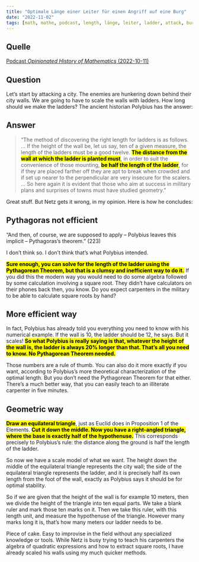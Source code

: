 ```yaml
---
title: "Optimale Länge einer Leiter für einen Angriff auf eine Burg"
date: "2022-11-02"
tags: [math, mathe, podcast, length, länge, leiter, ladder, attack, burg, mittelalter, pythagoras, trigonometry, trigonometrie, dreieck, verhältnis, proportion]
---
```

## Quelle
[Podcast *Opinionated History of Mathematics* (2022-10-11)](https://intellectualmathematics.com/blog/review-of-netzs-new-history-of-greek-mathematics/)

## Question 
Let’s start by attacking a city. The enemies are hunkering down behind their city walls. We are going to have to scale the walls with ladders. How long should we make the ladders? The ancient historian Polybius has the answer:

## Answer
> “The method of discovering the right length for ladders is as follows. … If the height of the wall be, let us say, ten of a given measure, the length of the ladders must be a good twelve. 
> <mark>**The distance from the wall at which the ladder is planted must**</mark>, in order to suit the convenience of those mounting, <mark>**be half the length of the ladder**</mark>, for if they are placed farther off they are apt to break when crowded and if set up nearer to the perpendicular are very insecure for the scalers. … So here again it is evident that those who aim at success in military plans and surprises of towns must have studied geometry.”

Great stuff. But Netz gets it wrong, in my opinion. Here is how he concludes:

## Pythagoras not efficient
“And then, of course, we are supposed to apply – Polybius leaves this implicit – Pythagoras’s theorem.” (223)

I don’t think so. I don’t think that’s what Polybius intended.

<mark>**Sure enough, you can solve for the length of the ladder using the Pythagorean Theorem, but that is a clumsy and inefficient way to do it.**</mark> If you did this the modern way you would need to do some algebra followed by some calculation involving a square root. They didn’t have calculators on their phones back then, you know. Do you expect carpenters in the military to be able to calculate square roots by hand?

## More efficient way
In fact, Polybius has already told you everything you need to know with his numerical example. If the wall is 10, the ladder should be 12, he says. But it scales! <mark>**So what Polybius is really saying is that, whatever the height of the wall is, the ladder is always 20% longer than that. That’s all you need to know. No Pythagorean Theorem needed.**</mark>

Those numbers are a rule of thumb. You can also do it more exactly if you want, according to Polybius’s more theoretical characterization of the optimal length. But you don’t need the Pythagorean Theorem for that either. There’s a much better way, that you can easily teach to an illiterate carpenter in five minutes.

## Geometric way
<mark>**Draw an equilateral triangle**</mark>, just as Euclid does in Proposition 1 of the Elements. <mark>**Cut it down the middle. Now you have a right-angled triangle, where the base is exactly half of the hypothenuse.**</mark> This corresponds precisely to Polybius’s rule: the distance along the ground is half the length of the ladder.

So now we have a scale model of what we want. The height down the middle of the equilateral triangle represents the city wall; the side of the equilateral triangle represents the ladder, and it is precisely half its own length from the foot of the wall, exactly as Polybius says it should be for optimal stability.

So if we are given that the height of the wall is for example 10 meters, then we divide the height of the triangle into ten equal parts. We take a blank ruler and mark those ten marks on it. Then we take this ruler, with this length unit, and measure the hypothenuse of the triangle. However many marks long it is, that’s how many meters our ladder needs to be.

Piece of cake. Easy to improvise in the field without any specialized knowledge or tools. While Netz is busy trying to teach his carpenters the algebra of quadratic expressions and how to extract square roots, I have already scaled his walls using my much quicker methods.



 